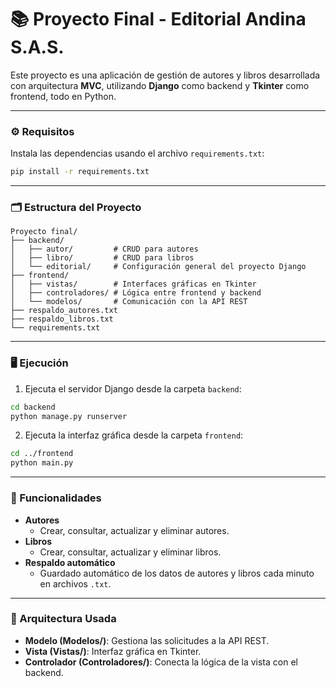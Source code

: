 # 📚 Proyecto Final - Editorial Andina S.A.S.

Este proyecto es una aplicación de gestión de autores y libros desarrollada con arquitectura **MVC**, utilizando **Django** como backend y **Tkinter** como frontend, todo en Python.

---

### ⚙️ Requisitos

Instala las dependencias usando el archivo `requirements.txt`:

```bash
pip install -r requirements.txt
```

---

### 🗂️ Estructura del Proyecto

```
Proyecto final/
├── backend/
│   ├── autor/         # CRUD para autores
│   ├── libro/         # CRUD para libros
│   └── editorial/     # Configuración general del proyecto Django
├── frontend/
│   ├── vistas/        # Interfaces gráficas en Tkinter
│   ├── controladores/ # Lógica entre frontend y backend
│   └── modelos/       # Comunicación con la API REST
├── respaldo_autores.txt
├── respaldo_libros.txt
└── requirements.txt
```

---

### 🖥️ Ejecución

1. Ejecuta el servidor Django desde la carpeta `backend`:

```bash
cd backend
python manage.py runserver
```

2. Ejecuta la interfaz gráfica desde la carpeta `frontend`:

```bash
cd ../frontend
python main.py
```

---

### 🔁 Funcionalidades

- **Autores**
  - Crear, consultar, actualizar y eliminar autores.
- **Libros**
  - Crear, consultar, actualizar y eliminar libros.
- **Respaldo automático**
  - Guardado automático de los datos de autores y libros cada minuto en archivos `.txt`.

---

### 🧠 Arquitectura Usada

- **Modelo (Modelos/)**: Gestiona las solicitudes a la API REST.
- **Vista (Vistas/)**: Interfaz gráfica en Tkinter.
- **Controlador (Controladores/)**: Conecta la lógica de la vista con el backend.